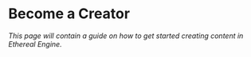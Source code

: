 # Become a Creator
_This page will contain a guide on how to get started creating content in Ethereal Engine._
